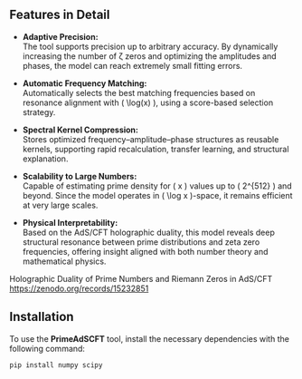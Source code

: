 ## Features in Detail

- **Adaptive Precision:**  
  The tool supports precision up to arbitrary accuracy. By dynamically increasing the number of ζ zeros and optimizing the amplitudes and phases, the model can reach extremely small fitting errors.

- **Automatic Frequency Matching:**  
  Automatically selects the best matching frequencies based on resonance alignment with \( \log(x) \), using a score-based selection strategy.

- **Spectral Kernel Compression:**  
  Stores optimized frequency–amplitude–phase structures as reusable kernels, supporting rapid recalculation, transfer learning, and structural explanation.

- **Scalability to Large Numbers:**  
  Capable of estimating prime density for \( x \) values up to \( 2^{512} \) and beyond. Since the model operates in \( \log x \)-space, it remains efficient at very large scales.

- **Physical Interpretability:**  
  Based on the AdS/CFT holographic duality, this model reveals deep structural resonance between prime distributions and zeta zero frequencies, offering insight aligned with both number theory and mathematical physics.


Holographic Duality of Prime Numbers and Riemann Zeros in AdS/CFT
https://zenodo.org/records/15232851



## **Installation**

To use the **PrimeAdSCFT** tool, install the necessary dependencies with the following command:

```bash
pip install numpy scipy


 


